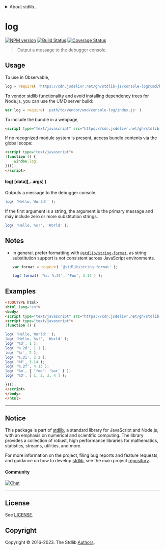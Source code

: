 <!--

@license Apache-2.0

Copyright (c) 2022 The Stdlib Authors.

Licensed under the Apache License, Version 2.0 (the "License");
you may not use this file except in compliance with the License.
You may obtain a copy of the License at

   http://www.apache.org/licenses/LICENSE-2.0

Unless required by applicable law or agreed to in writing, software
distributed under the License is distributed on an "AS IS" BASIS,
WITHOUT WARRANTIES OR CONDITIONS OF ANY KIND, either express or implied.
See the License for the specific language governing permissions and
limitations under the License.

-->


<details>
  <summary>
    About stdlib...
  </summary>
  <p>We believe in a future in which the web is a preferred environment for numerical computation. To help realize this future, we've built stdlib. stdlib is a standard library, with an emphasis on numerical and scientific computation, written in JavaScript (and C) for execution in browsers and in Node.js.</p>
  <p>The library is fully decomposable, being architected in such a way that you can swap out and mix and match APIs and functionality to cater to your exact preferences and use cases.</p>
  <p>When you use stdlib, you can be absolutely certain that you are using the most thorough, rigorous, well-written, studied, documented, tested, measured, and high-quality code out there.</p>
  <p>To join us in bringing numerical computing to the web, get started by checking us out on <a href="https://github.com/stdlib-js/stdlib">GitHub</a>, and please consider <a href="https://opencollective.com/stdlib">financially supporting stdlib</a>. We greatly appreciate your continued support!</p>
</details>

# log

[![NPM version][npm-image]][npm-url] [![Build Status][test-image]][test-url] [![Coverage Status][coverage-image]][coverage-url] <!-- [![dependencies][dependencies-image]][dependencies-url] -->

> Output a message to the debugger console.

<!-- Section to include introductory text. Make sure to keep an empty line after the intro `section` element and another before the `/section` close. -->

<section class="intro">

</section>

<!-- /.intro -->

<!-- Package usage documentation. -->



<section class="usage">

## Usage

To use in Observable,

```javascript
log = require( 'https://cdn.jsdelivr.net/gh/stdlib-js/console-log@umd/browser.js' )
```

To vendor stdlib functionality and avoid installing dependency trees for Node.js, you can use the UMD server build:

```javascript
var log = require( 'path/to/vendor/umd/console-log/index.js' )
```

To include the bundle in a webpage,

```html
<script type="text/javascript" src="https://cdn.jsdelivr.net/gh/stdlib-js/console-log@umd/browser.js"></script>
```

If no recognized module system is present, access bundle contents via the global scope:

```html
<script type="text/javascript">
(function () {
    window.log;
})();
</script>
```

#### log( \[data]\[,..args] )

Outputs a message to the debugger console.

```javascript
log( 'Hello, World!' );
```

If the first argument is a string, the argument is the primary message and may include zero or more substitution strings.

```javascript
log( 'Hello, %s!', 'World' );
```

</section>

<!-- /.usage -->

<!-- Package usage notes. Make sure to keep an empty line after the `section` element and another before the `/section` close. -->

<section class="notes">

## Notes

-   In general, prefer formatting with [`@stdlib/string-format`][@stdlib/string/format], as string substitution support is not consistent across JavaScript environments.

    ```javascript
    var format = require( '@stdlib/string-format' );

    log( format( '%s: %.2f', 'Foo', 3.14 ) );
    ```

</section>

<!-- /.notes -->

<!-- Package usage examples. -->

<section class="examples">

## Examples

<!-- eslint-disable object-curly-newline -->

<!-- eslint no-undef: "error" -->

```html
<!DOCTYPE html>
<html lang="en">
<body>
<script type="text/javascript" src="https://cdn.jsdelivr.net/gh/stdlib-js/console-log@umd/browser.js"></script>
<script type="text/javascript">
(function () {

log( 'Hello, World!' );
log( 'Hello, %s!', 'World' );
log( '%d', 1 );
log( '%.2d', 1.1 );
log( '%i', 2 );
log( '%.2i', 2.2 );
log( '%f', 3.14 );
log( '%.2f', 4.13 );
log( '%o', { 'foo': 'bar' } );
log( '%O', [ 1, 2, 3, 4 ] );

})();
</script>
</body>
</html>
```

</section>

<!-- /.examples -->

<!-- Section to include cited references. If references are included, add a horizontal rule *before* the section. Make sure to keep an empty line after the `section` element and another before the `/section` close. -->

<section class="references">

</section>

<!-- /.references -->

<!-- Section for related `stdlib` packages. Do not manually edit this section, as it is automatically populated. -->

<section class="related">

</section>

<!-- /.related -->

<!-- Section for all links. Make sure to keep an empty line after the `section` element and another before the `/section` close. -->


<section class="main-repo" >

* * *

## Notice

This package is part of [stdlib][stdlib], a standard library for JavaScript and Node.js, with an emphasis on numerical and scientific computing. The library provides a collection of robust, high performance libraries for mathematics, statistics, streams, utilities, and more.

For more information on the project, filing bug reports and feature requests, and guidance on how to develop [stdlib][stdlib], see the main project [repository][stdlib].

#### Community

[![Chat][chat-image]][chat-url]

---

## License

See [LICENSE][stdlib-license].


## Copyright

Copyright &copy; 2016-2023. The Stdlib [Authors][stdlib-authors].

</section>

<!-- /.stdlib -->

<!-- Section for all links. Make sure to keep an empty line after the `section` element and another before the `/section` close. -->

<section class="links">

[npm-image]: http://img.shields.io/npm/v/@stdlib/console-log.svg
[npm-url]: https://npmjs.org/package/@stdlib/console-log

[test-image]: https://github.com/stdlib-js/console-log/actions/workflows/test.yml/badge.svg?branch=main
[test-url]: https://github.com/stdlib-js/console-log/actions/workflows/test.yml?query=branch:main

[coverage-image]: https://img.shields.io/codecov/c/github/stdlib-js/console-log/main.svg
[coverage-url]: https://codecov.io/github/stdlib-js/console-log?branch=main

<!--

[dependencies-image]: https://img.shields.io/david/stdlib-js/console-log.svg
[dependencies-url]: https://david-dm.org/stdlib-js/console-log/main

-->

[chat-image]: https://img.shields.io/gitter/room/stdlib-js/stdlib.svg
[chat-url]: https://app.gitter.im/#/room/#stdlib-js_stdlib:gitter.im

[stdlib]: https://github.com/stdlib-js/stdlib

[stdlib-authors]: https://github.com/stdlib-js/stdlib/graphs/contributors

[umd]: https://github.com/umdjs/umd
[es-module]: https://developer.mozilla.org/en-US/docs/Web/JavaScript/Guide/Modules

[deno-url]: https://github.com/stdlib-js/console-log/tree/deno
[umd-url]: https://github.com/stdlib-js/console-log/tree/umd
[esm-url]: https://github.com/stdlib-js/console-log/tree/esm
[branches-url]: https://github.com/stdlib-js/console-log/blob/main/branches.md

[stdlib-license]: https://raw.githubusercontent.com/stdlib-js/console-log/main/LICENSE

[@stdlib/string/format]: https://github.com/stdlib-js/stdlib/tree/umd

</section>

<!-- /.links -->
